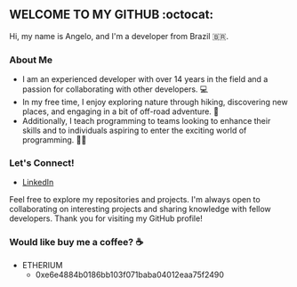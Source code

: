 ## WELCOME TO MY GITHUB :octocat:
Hi, my name is Angelo, and I'm a developer from Brazil 🇧🇷.

### About Me
- I am an experienced developer with over 14 years in the field and a passion for collaborating with other developers. 💻
- In my free time, I enjoy exploring nature through hiking, discovering new places, and engaging in a bit of off-road adventure. 🥬
- Additionally, I teach programming to teams looking to enhance their skills and to individuals aspiring to enter the exciting world of programming. 👨‍🏫

### Let's Connect!
- [LinkedIn](https://www.linkedin.com/in/angelo-costa-n)

Feel free to explore my repositories and projects. I'm always open to collaborating on interesting projects and sharing knowledge with fellow developers. Thank you for visiting my GitHub profile!

### Would like buy me a coffee? ☕
- ETHERIUM 
  - 0xe6e4884b0186bb103f071baba04012eaa75f2490
